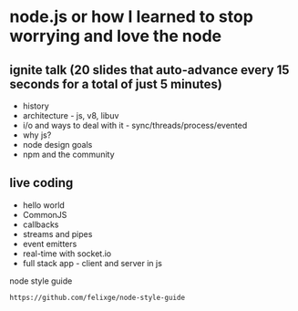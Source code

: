 node.js or how I learned to stop worrying and love the node
===========================================================

ignite talk (20 slides that auto-advance every 15 seconds for a total of just 5 minutes)
-----------

* history
* architecture - js, v8, libuv
* i/o and ways to deal with it - sync/threads/process/evented
* why js? 
* node design goals
* npm and the community

live coding 
-----------

* hello world
* CommonJS
* callbacks
* streams and pipes
* event emitters
* real-time with socket.io
* full stack app - client and server in js

node style guide  

    https://github.com/felixge/node-style-guide

